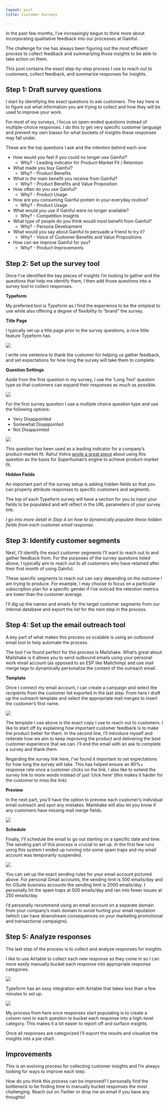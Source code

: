 ```yaml
---
layout: post
title: Customer Surveys

---
```

In the past few months, I’ve increasingly begun to think more about incorporating qualitative feedback into our processes at Gainful.

The challenge for me has always been figuring out the most efficient process to collect feedback and summarizing those insights to be able to take action on them.

This post contains the exact step-by-step process I use to reach out to customers, collect feedback, and summarize responses for insights.

## Step 1: Draft survey questions

I start by identifying the exact questions to ask customers. The key here is to figure out what information you are trying to collect and how they will be used to improve your work.

For most of my surveys, I focus on open-ended questions instead of multiple-choice responses. I do this to get very specific customer language and prevent my own biases for what buckets of insights these responses may fall under.

These are the top questions I ask and the intention behind each one:

* How would you feel if you could no longer use Gainful?
  * Why? - Leading indicator for Product-Market Fit / Retention
* What made you buy Gainful?
  * Why? - Product Benefits
* What is the main benefit you receive from Gainful?
  * Why? - Product Benefits and Value Proposition
* How often do you use Gainful?
  * Why? - Product Usage
* How are you consuming Gainful protein in your everyday routine?
  * Why? - Product Usage
* What would you use if Gainful were no longer available?
  * Why? - Competition Insights
* What type of people do you think would most benefit from Gainful?
  * Why? - Persona Development
* What would you say about Gainful to persuade a friend to try it?
  * Why? - Voice of Customer Benefits and Value Propositions
* How can we improve Gainful for you?
  * Why? - Product Improvements

## Step 2: Set up the survey tool

Once I’ve identified the key pieces of insights I’m looking to gather and the questions that help me identify them, I then add those questions into a survey tool to collect responses.

**Typeform**

My preferred tool is Typeform as I find the experience to be the simplest to use while also offering a degree of flexibility to “brand” the survey.

**Title Page**

I typically set up a title page prior to the survey questions, a nice little feature Typeform has.

![](/uploads/typeform-title-page.png)

I write one sentence to thank the customer for helping us gather feedback, and set expectations for how long the survey will take them to complete.

**Question Settings**

Aside from the first question in my survey, I use the ‘Long Text’ question type so that customers can expand their responses as much as possible.

![](/uploads/long-text-question-type.png)

For the first survey question I use a multiple choice question type and use the following options:

* Very Disappointed
* Somewhat Disappointed
* Not Disappointed

![](/uploads/multiple-choice-pmf-question.png)

This question has been used as a leading indicator for a company’s product-market fit. Rahul Vohra [wrote a great piece](https://firstround.com/review/how-superhuman-built-an-engine-to-find-product-market-fit/) about using this question as the basis for Superhuman’s engine to achieve product-market fit.

**Hidden Fields**

An important part of the survey setup is adding hidden fields so that you can properly attribute responses to specific customers and segments.

The top of each Typeform survey will have a section for you to input your fields to be populated and will reflect in the URL parameters of your survey link.

_I go into more detail in Step 4 on how to dynamically populate these hidden fields from each customer email response._

## Step 3: Identify customer segments

Next, I’ll identify the exact customer segments I’ll want to reach out to and gather feedback from. For the purposes of the survey questions listed above, I typically aim to reach out to all customers who have retained after their first month of using Gainful.

These specific segments to reach out can vary depending on the outcome I am trying to produce. For example, I may choose to focus on a particular subscription plan for a specific gender if I’ve noticed the retention metrics are lower than the customer average.

I’ll dig up the names and emails for the target customer segments from our internal database and export the list for the next step in the process.

## Step 4: Set up the email outreach tool

A key part of what makes this process so scalable is using an outbound email tool to help automate the process.

The tool I’ve found perfect for this process is Mailshake. What’s great about Mailshake is it allows you to send outbound emails using your personal work email account (as opposed to an ESP like Mailchimp) and use mail merge tags to dynamically personalize the content of the outreach email.

**Template**

Once I connect my email account, I can create a campaign and select the recipients from the customer list exported in the last step. From here I draft up the outreach template and select the appropriate mail merges to insert the customer’s first name.

![](/uploads/mailshake-outreach-template.png)

The template I use above is the exact copy I use to reach out to customers. I like to start off by explaining how important customer feedback is to make the product better for them. In the second line, I’ll introduce myself and reiterate how we aim to keep improving the product and delivering the best customer experience that we can. I’ll end the email with an ask to complete a survey and thank them.

Regarding the survey link here, I’ve found it important to set expectations for how long the survey will take. This has helped ensure an 80%+ response rate once a customer clicks on the link. I also like to extend the survey link to more words instead of just ‘click here’ (this makes it harder for the customer to miss the link).

**Preview**

In the next part, you’ll have the option to preview each customer’s individual email outreach and spot any mistakes. Mailshake will also let you know if any customers have missing mail merge fields.

![](/uploads/mailshake-preview-screenshot.png)

**Schedule**

Finally, I’ll schedule the email to go out starting on a specific date and time. The sending part of this process is crucial to set up. In the first few runs using this system I ended up running into some spam traps and my email account was temporarily suspended.

![](/uploads/mailshake-sending-rules.png)

You can set up the exact sending rules for your email account pictured above. For personal Gmail accounts, the sending limit is 500 emails/day and for GSuite business accounts the sending limit is 2000 emails/day. I personally hit the spam traps at 500 emails/day and ran into fewer issues at 250 emails/day.

I’d personally recommend using an email account on a separate domain from your company’s main domain to avoid hurting your email reputation (which can have downstream consequences on your marketing promotional and transactional campaigns).

## Step 5: Analyze responses

The last step of the process is to collect and analyze responses for insights.

I like to use Airtable to collect each new response as they come in so I can more easily manually bucket each response into appropriate response categories.

![](/uploads/typeform-airtable-integration.png)

Typeform has an easy integration with Airtable that takes less than a few minutes to set up.

![](/uploads/airtable-category-bucket.png)

My process from here once responses start populating is to create a column next to each question to bucket each response into a high-level category. This makes it a lot easier to report off and surface insights.

Once all responses are categorized I’ll export the results and visualize the insights into a pie chart.

## Improvements

This is an evolving process for collecting customer insights and I’m always looking for ways to improve each step.

How do you think this process can be improved? I personally find the bottleneck to be finding time to manually bucket responses the most challenging. Reach out on Twitter or drop me an email if you have any thoughts!